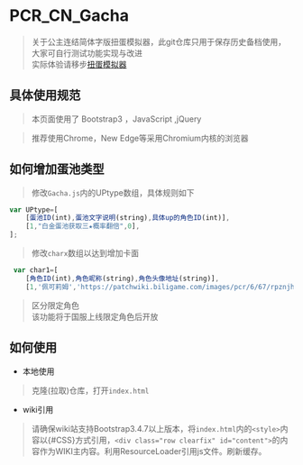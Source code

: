 # PCR_CN_Gacha
>关于公主连结简体字版扭蛋模拟器，此git仓库只用于保存历史备档使用，大家可自行测试功能实现与改进     
>实际体验请移步[扭蛋模拟器](https://wiki.biligame.com/pcr/扭蛋模拟器)  

## 具体使用规范
>本页面使用了 Bootstrap3 ，JavaScript ,jQuery  
  
>推荐使用Chrome，New Edge等采用Chromium内核的浏览器 

## 如何增加蛋池类型
>修改```Gacha.js```内的UPtype数组，具体规则如下  
``` javascript
var UPtype=[
    [蛋池ID(int),蛋池文字说明(string),具体up的角色ID(int)],
    [1,"白金蛋池获取三★概率翻倍",0],
];
```
>修改```charx```数组以达到增加卡面
```javascript
 var char1=[ 
    [角色ID(int),角色昵称(string),角色头像地址(string)],
    [1,'佩可莉姆','https://patchwiki.biligame.com/images/pcr/6/67/rpznjh1epytf8mbp0t1dq91svg9dcti.png'],
```
>区分限定角色  
该功能将于国服上线限定角色后开放
## 如何使用
+ 本地使用
>克隆(拉取)仓库，打开``index.html``
+ wiki引用
>请确保wiki站支持Bootstrap3.4.7以上版本，将```index.html```内的```<style>```内容以{#CSS}方式引用，```<div class="row clearfix" id="content">```的内容作为WIKI主内容。利用ResourceLoader引用js文件。刷新缓存。
